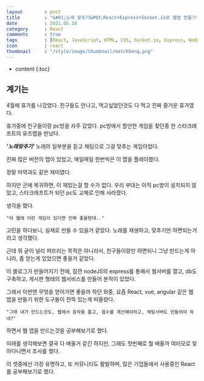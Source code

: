 ```yaml
---
layout        : post
title         : "&#91;노래 맞추기&#93;React+Express+Socket.io로 웹앱 만들기"
date          : 2021.05.18
category      : React
comments      : true
tags          : [React, JavaScript, HTML, CSS, Socket.io, Express, NodeJS]
icon          : react
thumbnail     : "/style/image/thumbnail/matchSong.png"
---
```


* content
{:toc}

## 계기는

4월에 휴가를 나갔었다. 친구들도 만나고, 먹고싶었던것도 다 먹고
진짜 즐거운 휴가였다.

휴가중에 친구들이랑 pc방을 자주 갔었다.
pc방에서 할만한 게임을 찾던중 한 스타크래프트의 유즈맵을 만났다.

**_'노래맞추기'_** 노래의 일부분을 듣고 채팅으로 그걸 맞추는 게임이었다.

진짜 많은 버전의 맵이 있었고,
매일매일 한번씩은 이 맵을 플레이했다.

정말 마약과도 같은 재미였다.

하지만 군에 복귀하면, 이 재밌는걸 할 수가 없다.
우리 부대는 아직 pc방이 설치되지 않았고, 스타크래프트가 되던 pc도 교체로 인해 사라졌다.

생각을 했다. 
```
"아 웹에 이런 게임이 있다면 진짜 좋을텐데.."
```

고민을 하다보니, 실제로 만들 수 있을거 같았다. 노래를 재생하고, 맞추기만 하면되는거라고 생각했다.

근데 뭐 굳이 널리 퍼뜨리는 목적은 아니라서, 친구들이랑만 하면되니 
그냥 만드는게 아니라, 좀 얻는게 있었으면 좋을거 같았다.


이 블로그가 만들어지기 전에, 잠깐 nodeJS의 express를 통해서 웹서버를 열고,
db도 구축하고, 게시판 형태의 웹서비스를 만들어 본적이 있었다.

그래서 이번엔 무엇을 얻어가면 좋을까 하던 와중,
요즘 React, vue, angular 같은 웹 앱을 만들기 위한 도구들이 잔뜩 있는게 떠올랐다.

```
"그래 내가 만드는것도, 웹에서 음악을 틀고, 점수를 계산해야하고, 채팅서버도 만들어야 하네?"
```
하면서 웹 앱을 만드는것을 공부해보기로 했다.

미래를 생각해보면 결국 다 배울거 같긴 하지만, 그래도 첫번째로 뭘 배울까 여러모로 찾아다니면서 조사를 했다.

이 셋중에선 가장 유명하고, 또 커뮤니티도 활발하며, 많은 기업들에서 사용중인 React를 공부해보기로 했다.